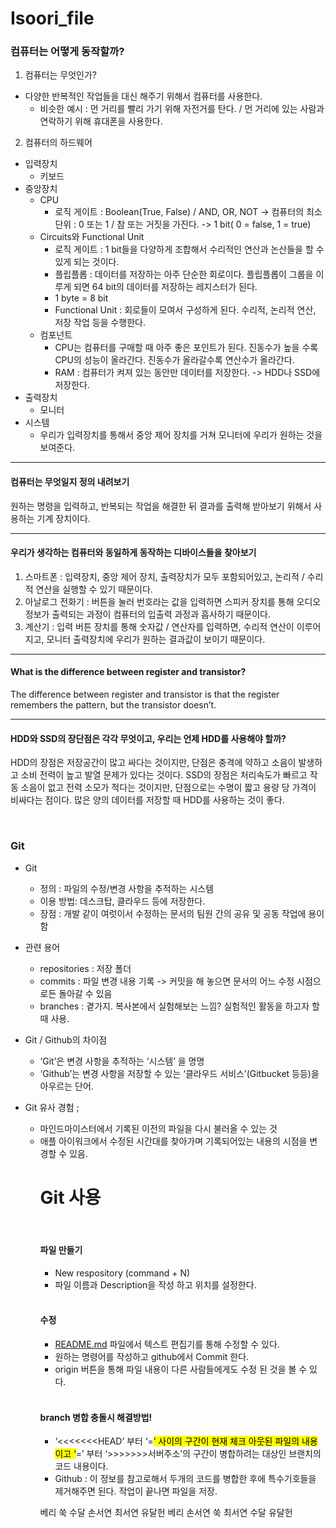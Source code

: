 # Isoori_file
<h3>컴퓨터는 어떻게 동작할까?</h3>
<ol>
<li>컴퓨터는 무엇인가?</li>
</ol>
<ul>
<li>다양한 반복적인 작업들을 대신 해주기 위해서 컴퓨터를 사용한다.
<ul>
<li>비슷한 예시 : 먼 거리를 빨리 가기 위해 자전거를 탄다. / 먼 거리에 있는 사람과 연락하기 위해 휴대폰을 사용한다.</li>
</ul>
</li>
</ul>
<ol start="2">
<li>컴퓨터의 하드웨어</li>
</ol>
<ul>
<li>입력장치
<ul>
<li>키보드</li>
</ul>
</li>
<li>중앙장치
<ul>
<li>CPU
<ul>
<li>로직 게이트 : Boolean(True, False) / AND, OR, NOT -&gt; 컴퓨터의 최소 단위 : 0 또는 1 / 참 또는 거짓을 가진다. -&gt; 1 bit( 0 = false, 1 = true)</li>
</ul>
</li>
<li>Circuits와 Functional Unit
<ul>
<li>로직 게이트 : 1 bit들을 다양하게 조합해서 수리적인 연산과 논산들을 할 수 있게 되는 것이다.</li>
<li>플립플롭 : 데이터를 저장하는 아주 단순한 회로이다. 플립플롭이 그룹을 이루게 되면 64 bit의 데이터를 저장하는 레지스터가 된다.</li>
<li>1 byte = 8 bit</li>
<li>Functional Unit : 회로들이 모여서 구성하게 된다. 수리적, 논리적 연산, 저장 작업 등을 수행한다.</li>
</ul>
</li>
<li>컴포넌트
<ul>
<li>CPU는 컴퓨터를 구매할 때 아주 좋은 포인트가 된다. 진동수가 높을 수록 CPU의 성능이 올라간다. 진동수가 올라갈수록 연산수가 올라간다.</li>
<li>RAM : 컴퓨터가 켜져 있는 동안만 데이터를 저장한다. -&gt; HDD나 SSD에 저장한다.</li>
</ul>
</li>
</ul>
</li>
<li>출력장치
<ul>
<li>모니터</li>
</ul>
</li>
<li>시스템
<ul>
<li>우리가 입력장치를 통해서 중앙 제어 장치를 거쳐 모니터에 우리가 원하는 것을 보여준다.</li>
</ul>
</li>
</ul>
<hr>
<h4>컴퓨터는 무엇일지 정의 내려보기</h4>
<p>원하는 명령을 입력하고, 반복되는 작업을 해결한 뒤 결과를 출력해 받아보기 위해서 사용하는 기계 장치이다.</p>
<hr>
<h4>우리가 생각하는 컴퓨터와 동일하게 동작하는 디바이스들을 찾아보기</h4>
<ol>
<li>스마트폰 : 입력장치, 중앙 제어 장치, 출력장치가 모두 포함되어있고, 논리적 / 수리적 연산을 실행할 수 있기 때문이다.</li>
<li>아날로그 전화기 : 버튼을 눌러 번호라는 값을 입력하면 스피커 장치를 통해 오디오 정보가 출력되는 과정이 컴퓨터의 입출력 과정과 흡사하기 때문이다.</li>
<li>계산기 : 입력 버튼 장치를 통해 숫자값 / 연산자를 입력하면, 수리적 연산이 이루어지고, 모니터 출력장치에 우리가 원하는 결과값이 보이기 때문이다.</li>
</ol>
<hr>
<h4>What is the difference between register and transistor?</h4>
<p>The difference between register and transistor is that the register remembers the pattern, but the transistor doesn’t.</p>
<hr>
<h4>HDD와 SSD의 장단점은 각각 무엇이고, 우리는 언제 HDD를 사용해야 할까?</h4>
<p>HDD의 장점은 저장공간이 많고 싸다는 것이지만, 단점은 충격에 약하고 소음이 발생하고 소비 전력이 높고 발열 문제가 있다는 것이다.
SSD의 장점은 처리속도가 빠르고 작동 소음이 없고 전력 소모가 적다는 것이지만, 단점으로는 수명이 짧고 용량 당 가격이 비싸다는 점이다. 많은 양의 데이터를 저장할 때 HDD를 사용하는 것이 좋다.</p>
<br>
<h3>Git</h3>
<ul>
<li>
<p>Git</p>
<ul>
<li>정의 : 파일의 수정/변경 사항을 추적하는 시스템</li>
<li>이용 방법: 데스크탑, 클라우드 등에 저장한다.</li>
<li>장점 : 개발 같이 여럿이서 수정하는 문서의 팀원 간의 공유 및 공동 작업에 용이함</li>
</ul>
</li>
<li>
<p>관련 용어</p>
<ul>
<li>repositories : 저장 폴더</li>
<li>commits : 파일 변경 내용 기록 -&gt; 커밋을 해 놓으면 문서의 어느 수정 시점으로든 돌아갈 수 있음</li>
<li>branches : 곁가지. 복사본에서 실험해보는 느낌? 실험적인 활동을 하고자 할 때 사용.</li>
</ul>
</li>
<li>
<p>Git / Github의 차이점</p>
<ul>
<li>‘Git’은 변경 사항을 추적하는 ‘시스템’ 을 명명</li>
<li>‘Github’는 변경 사항을 저장할 수 있는 ‘클라우드 서비스’(Gitbucket 등등)을 아우르는 단어.</li>
</ul>
</li>
<li>
<p>Git 유사 경험 ;</p>
<ul>
<li>마인드마이스터에서 기록된 이전의 파일을 다시 불러올 수 있는 것</li>
<li>애플 아이워크에서 수정된 시간대를 찾아가며 기록되어있는 내용의 시점을 변경할 수 있음.</li>
<h1>Git 사용</h1>
<br>
<h4>파일 만들기</h4>
<ul>
<li>New respository (command + N)</li>
<li>파일 이름과 Description을 작성 하고 위치를 설정한다.
<br>
<br></li>
</ul>
<h4>수정</h4>
<ul>
<li><a href="http://README.md">README.md</a> 파일에서 텍스트 편집기를 통해 수정할 수 있다.</li>
<li>원하는 명령어를 작성하고 github에서 Commit 한다.</li>
<li>origin 버튼을 통해 파일 내용이 다른 사람들에게도 수정 된 것을 볼 수 있다.
<br>
<br></li>
</ul>
<h4>branch 병합 충돌시 해결방법!</h4>
<ul>
<li>‘&lt;&lt;&lt;&lt;&lt;&lt;&lt;HEAD’ 부터 ‘=<mark><mark><mark>’ 사이의 구간이 현재 체크 아웃된 파일의 내용이고 ‘</mark></mark></mark>=’ 부터 ‘&gt;&gt;&gt;&gt;&gt;&gt;&gt;서버주소’의 구간이 병합하려는 대상인 브랜치의 코드 내용이다.</li>
<li>Github : 이 정보를 참고로해서 두개의 코드를 병합한 후에 특수기호들을 제거해주면 된다. 작업이 끝나면 파일을 저장.</li>
</ul>

베리 쑥 수달
손서연 최서연 유달헌
베리 손서연 쑥 최서연 수달 유달헌
